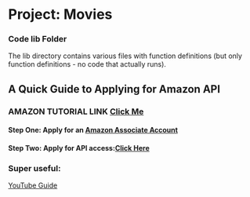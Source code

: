 # Project: Movies
### Code lib Folder

The lib directory contains various files with function definitions (but only function definitions - no code that actually runs).

## A Quick Guide to Applying for Amazon API
### AMAZON TUTORIAL LINK [Click Me](http://docs.aws.amazon.com/AWSECommerceService/latest/DG/CHAP_GettingStarted.html)
#### Step One: Apply for an [Amazon Associate Account](http://docs.aws.amazon.com/AWSECommerceService/latest/DG/becomingAssociate.html)
#### Step Two: Apply for API access:[Click Here](http://docs.aws.amazon.com/AWSECommerceService/latest/DG/becomingDev.html)
### Super useful: 
[YouTube Guide](https://www.youtube.com/watch?v=KZPH7AkT38k&ebc=ANyPxKo-4Xiwk7un4gbXxE94wbMYN_DUJ8qrf7XBrWWZ-fHTYbo5m5MJFvRITM-BgWz_30lgxSIRd4WkVxgyrMp6ngQq0iHSVw)
